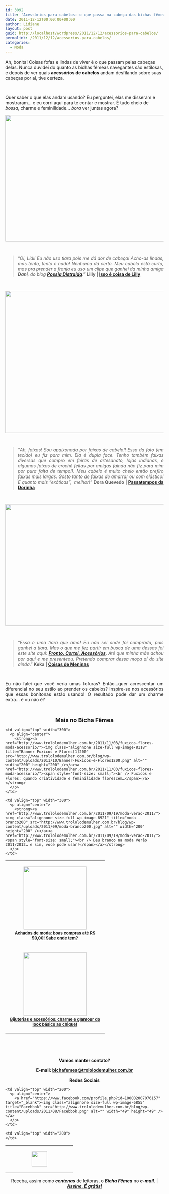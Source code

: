 ```yaml
---
id: 3092
title: 'Acessórios para cabelos: o que passa na cabeça das bichas fêmeas?'
date: 2011-12-12T00:00:00+00:00
author: Lidiane
layout: post
guid: http://localhost/wordpress/2011/12/12/acessorios-para-cabelos/
permalink: /2011/12/12/acessorios-para-cabelos/
categories:
  - Moda
---
```

Ah, bonita! Coisas fofas e lindas de viver é o que passam pelas cabeças delas. Nunca duvidei do quanto as bichas fêmeas navegantes são estilosas, e depois de ver quais **acessórios de cabelos** andam desfilando sobre suas cabeças por aí, tive certeza.

&nbsp;

Quer saber o que elas andam usando? Eu perguntei, elas me disseram e mostraram… e eu corri aqui para te contar e mostrar. É tudo cheio de _bossa_, charme e feminilidade… _bora_ ver juntas agora?

<!--more-->

<p align="center">
  <a href="http://www.trololodemulher.com.br/blog/wp-content/uploads/2011/12/MODA-ACESSÓRIO-CABELO-TIC-TAC.jpg"><img class="alignnone size-full wp-image-8298" title="MODA ACESSÓRIO CABELO TIC TAC" src="http://www.trololodemulher.com.br/blog/wp-content/uploads/2011/12/MODA-ACESSÓRIO-CABELO-TIC-TAC.jpg" alt="" width="600" height="400" /></a>
</p>

&nbsp;

> <p align="justify">
>   “<em>Oi, Lidi! Eu não uso tiara pois me dá dor de cabeça! Acho-as lindas, mas tento, tento e nada! Nenhuma dá certo. Meu cabelo está curto, mas pra prender a franja eu uso um clipe que ganhei da minha amiga <strong>Dani</strong>, do blog <strong><a href="http://poesiadistraida.blogspot.com/" target="_blank">Poesia Distraida</a></strong></em>.” <strong>Lilly | <a href="http://coisadelilly.wordpress.com/" target="_blank">Isso é coisa de Lilly</a></strong>
> </p>

&nbsp;

<p align="center">
  <a href="http://www.trololodemulher.com.br/blog/wp-content/uploads/2011/12/MODA-ACESSÓRIO-CABELO-FAIXA.jpg"><img class="alignnone size-full wp-image-8294" title="MODA ACESSÓRIO CABELO FAIXA" src="http://www.trololodemulher.com.br/blog/wp-content/uploads/2011/12/MODA-ACESSÓRIO-CABELO-FAIXA.jpg" alt="" width="600" height="450" /></a>
</p>

&nbsp;

> <p align="justify">
>   “<em>Ah, faixas! Sou apaixonada por faixas de cabelo!! Essa da foto (em tecido) eu fiz para mim. Ela é dupla face. Tenho também faixas diversas que compro em feiras de artesanato, lojas indianas, e algumas faixas de crochê feitas por amigas (ainda não fiz para mim por pura falta de tempo!). Meu cabelo é muito cheio então prefiro faixas mais largas. Gosto tanto de faixas de amarrar ou com elástico! E quanto mais &#8220;exóticas&#8221;,  melhor!”</em> <strong>Dora Quevedo | <a href="http://doraquevedo.blogspot.com/" target="_blank">Passatempos da Dorinha</a></strong>
> </p>

&nbsp;

<p align="center">
  <a href="http://www.trololodemulher.com.br/blog/wp-content/uploads/2011/12/MODA-ACESSÓRIO-CABELO-TIARA.jpg"><img class="alignnone size-full wp-image-8295" title="MODA ACESSÓRIO CABELO TIARA" src="http://www.trololodemulher.com.br/blog/wp-content/uploads/2011/12/MODA-ACESSÓRIO-CABELO-TIARA.jpg" alt="" width="600" height="386" /></a>
</p>

&nbsp;

> <p align="justify">
>   “<em>Essa é uma tiara que amo<strong>!</strong> Eu não sei onde foi comprada, pois ganhei a tiara. Mas o que me fez partir em busca de uma dessas foi este site aqui: <strong><a href="http://www.prontocortei-acessorios.com/" target="_blank">Pronto. Cortei. Acessórios</a>. </strong>Até que minha mãe achou por aqui e me presenteou. Pretendo comprar dessa moça aí do site ainda</em>.” <strong>Keka | <a href="http://coisas-para-meninas.blogspot.com/" target="_blank">Coisas de Meninas</a></strong>
> </p>

&nbsp;

<p align="justify">
  Eu não falei que você veria umas fofuras? Então…quer acrescentar um diferencial no seu estilo ao prender os cabelos? Inspire-se nos acessórios que essas bonitonas estão usando! O resultado pode dar um charme extra… é ou não é?
</p>

&nbsp;

<p align="center">
  <strong><span style="font-size: large;">Mais no Bicha Fêmea</span></strong>
</p>

<table width="600" border="0" cellspacing="0" cellpadding="2">
  <tr>
    <td valign="top" width="300">
      <p align="center">
        <strong><a href="http://www.trololodemulher.com.br/2011/11/07/achados-de-moda/"><img class="alignnone size-full wp-image-8138" title="BLUSA - LILLY200" src="http://www.trololodemulher.com.br/blog/wp-content/uploads/2011/11/BLUSA-LILLY200.jpg" alt="" width="200" height="200" /></a><a href="http://www.trololodemulher.com.br/2011/11/07/achados-de-moda/"><span style="font-size: small;"><br /> Achados de moda: boas compras até R$ 50,00! Sabe onde tem?</span></a></strong>
      </p>
    </td>
    
    <td valign="top" width="300">
      <p align="center">
        <strong><a href="http://www.trololodemulher.com.br/2011/11/03/fuxicos-flores-moda-acessorio/"><img class="alignnone size-full wp-image-8118" title="Banner Fuxicos e Flores[1]200" src="http://www.trololodemulher.com.br/blog/wp-content/uploads/2011/10/Banner-Fuxicos-e-Flores1200.png" alt="" width="200" height="200" /></a><a href="http://www.trololodemulher.com.br/2011/11/03/fuxicos-flores-moda-acessorio/"><span style="font-size: small;"><br /> Fuxicos e Flores: quando criatividade e feminilidade florescem…</span></a></strong>
      </p>
    </td>
  </tr>
  
  <tr>
    <td valign="top" width="300">
      <p align="center">
        <strong><a href="http://www.trololodemulher.com.br/2011/10/20/bijuterias-e-acessorios/"><img class="alignnone size-full wp-image-7042" title="Look1200" src="http://www.trololodemulher.com.br/blog/wp-content/uploads/2011/10/Look1200.png" alt="" width="200" height="200" /></a> <a href="http://www.trololodemulher.com.br/2011/10/20/bijuterias-e-acessorios/"><span style="font-size: small;"><br /> Bijuterias e acessórios: charme e glamour do look básico ao chique!</span></a></strong>
      </p>
    </td>
    
    <td valign="top" width="300">
      <p align="center">
        <strong><a href="http://www.trololodemulher.com.br/2011/09/19/moda-verao-2011/"><img class="alignnone size-full wp-image-6921" title="moda - branco200" src="http://www.trololodemulher.com.br/blog/wp-content/uploads/2011/09/moda-branco200.jpg" alt="" width="200" height="200" /></a><a href="http://www.trololodemulher.com.br/2011/09/19/moda-verao-2011/"><span style="font-size: small;"><br /> Deu branco na moda Verão 2011/2012… e sim, você pode usar!</span></a></strong>
      </p>
    </td>
  </tr>
</table>

&nbsp;

&nbsp;

<p align="center">
  <strong>Vamos manter contato?</strong>
</p>

<p align="center">
  <strong>E-mail: <a href="mailto:bichafemea@trololodemulher.com.br">bichafemea@trololodemulher.com.br</a></strong>
</p>

<p align="center">
  <strong>Redes Sociais</strong>
</p>

<table width="600" border="0" cellspacing="0" cellpadding="2">
  <tr>
    <td valign="top" width="200">
      <p align="center">
        <a href="http://twitter.com/#%21/bichafemea" target="_blank"><img class="alignnone size-full wp-image-6857" title="Twitter" src="http://www.trololodemulher.com.br/blog/wp-content/uploads/2011/08/Twitter.png" alt="" width="49" height="49" /></a>
      </p>
    </td>
    
    <td valign="top" width="200">
      <p align="center">
        <a href="https://www.facebook.com/profile.php?id=100002007076157" target="_blank"><img class="alignnone size-full wp-image-6855" title="Facebbok" src="http://www.trololodemulher.com.br/blog/wp-content/uploads/2011/08/Facebbok.png" alt="" width="49" height="49" /></a>
      </p>
    </td>
    
    <td valign="top" width="200">
    </td>
  </tr>
</table>

<p align="center">
  Receba, assim como <strong><em>centenas</em></strong> de leitoras, o <strong><em>Bicha Fêmea</em></strong> no <strong><em>e-mail</em></strong>. | <strong><em><a href="http://feedburner.google.com/fb/a/mailverify?uri=blogbichafemea&loc=pt_BR">Assine. É grátis!</a></em></strong>
</p>